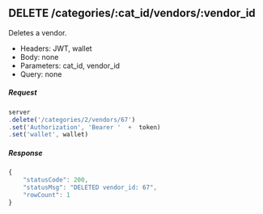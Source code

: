 


## DELETE /categories/:cat_id/vendors/:vendor_id
Deletes a vendor. 

- Headers: JWT, wallet
- Body: none
- Parameters: cat_id, vendor_id
- Query: none

##### Request
```javascript
server
.delete('/categories/2/vendors/67')
.set('Authorization', 'Bearer '  +  token)
.set('wallet', wallet)
```

##### Response
```javascript
{
    "statusCode": 200,
    "statusMsg": "DELETED vendor_id: 67",
    "rowCount": 1
}

```